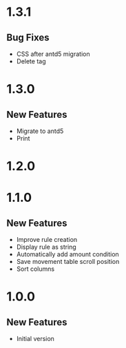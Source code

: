 # 1.3.1

## Bug Fixes

* CSS after antd5 migration
* Delete tag

# 1.3.0

## New Features

* Migrate to antd5
* Print

# 1.2.0

# 1.1.0

## New Features

* Improve rule creation
* Display rule as string
* Automatically add amount condition
* Save movement table scroll position
* Sort columns

# 1.0.0

## New Features

* Initial version